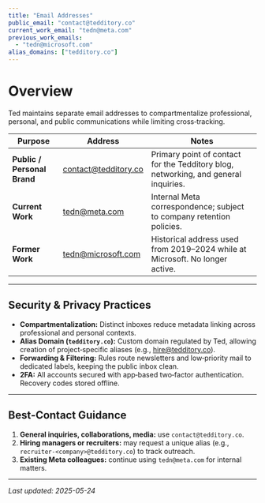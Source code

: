 ```yaml
---
title: "Email Addresses"
public_email: "contact@tedditory.co"
current_work_email: "tedn@meta.com"
previous_work_emails:
  - "tedn@microsoft.com"
alias_domains: ["tedditory.co"]
---
```


# Overview

Ted maintains separate email addresses to compartmentalize professional, personal, and public communications while limiting cross‑tracking.

| Purpose | Address | Notes |
|---------|---------|-------|
| **Public / Personal Brand** | contact@tedditory.co | Primary point of contact for the Tedditory blog, networking, and general inquiries. |
| **Current Work** | tedn@meta.com | Internal Meta correspondence; subject to company retention policies. |
| **Former Work** | tedn@microsoft.com | Historical address used from 2019–2024 while at Microsoft. No longer active. |

---

## Security & Privacy Practices
- **Compartmentalization:** Distinct inboxes reduce metadata linking across professional and personal contexts.  
- **Alias Domain (`tedditory.co`):** Custom domain regulated by Ted, allowing creation of project‑specific aliases (e.g., hire@tedditory.co).  
- **Forwarding & Filtering:** Rules route newsletters and low‑priority mail to dedicated labels, keeping the public inbox clean.  
- **2FA:** All accounts secured with app‑based two‑factor authentication. Recovery codes stored offline. 

---

## Best‑Contact Guidance
1. **General inquiries, collaborations, media:** use `contact@tedditory.co`.  
2. **Hiring managers or recruiters:** may request a unique alias (e.g., `recruiter-<company>@tedditory.co`) to track outreach.  
3. **Existing Meta colleagues:** continue using `tedn@meta.com` for internal matters.  

---

*Last updated: 2025-05-24*